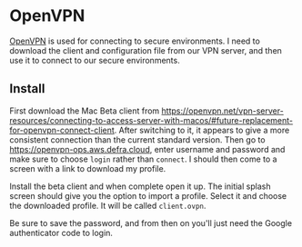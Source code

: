# OpenVPN

[OpenVPN](https://openvpn.net/index.php/access-server/docs/quick-start-guide/495-connecting-to-openvpn-access-server-using-the-connect-client-on-mac.html) is used for connecting to secure environments. I need to download the client and configuration file from our VPN server, and then use it to connect to our secure environments.

## Install

First download the Mac Beta client from <https://openvpn.net/vpn-server-resources/connecting-to-access-server-with-macos/#future-replacement-for-openvpn-connect-client>. After switching to it, it appears to give a more consistent connection than the current standard version.
Then go to <https://openvpn-ops.aws.defra.cloud>, enter username and password and make sure to choose `login` rather than `connect`. I should then come to a screen with a link to download my profile.

Install the beta client and when complete open it up. The initial splash screen should give you the option to import a profile. Select it and choose the downloaded profile. It will be called `client.ovpn`.

Be sure to save the password, and from then on you'll just need the Google authenticator code to login.
